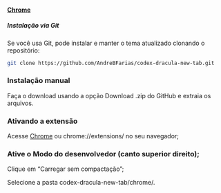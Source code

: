 #### [Chrome](https://www.google.com/chrome)

##### Instalação via Git

Se você usa Git, pode instalar e manter o tema atualizado clonando o repositório:

```bash
git clone https://github.com/AndreBFarias/codex-dracula-new-tab.git
```

### Instalação manual
Faça o download usando a opção Download .zip do GitHub e extraia os arquivos.

### Ativando a extensão
Acesse [Chrome](chrome://extensions/) ou chrome://extensions/ no seu navegador;

### Ative o Modo do desenvolvedor (canto superior direito);

Clique em “Carregar sem compactação”;

Selecione a pasta codex-dracula-new-tab/chrome/.
